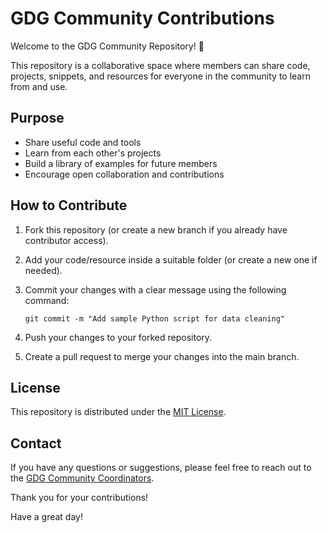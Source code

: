 # GDG Community Contributions

Welcome to the GDG Community Repository! 🎉

This repository is a collaborative space where members can share code, projects, snippets, and resources for everyone in the community to learn from and use.

## Purpose

- Share useful code and tools
- Learn from each other's projects
- Build a library of examples for future members
- Encourage open collaboration and contributions

## How to Contribute

1. Fork this repository (or create a new branch if you already have contributor access).
2. Add your code/resource inside a suitable folder (or create a new one if needed).
3. Commit your changes with a clear message using the following command:

   ```shell
   git commit -m "Add sample Python script for data cleaning"
   ```

4. Push your changes to your forked repository.
5. Create a pull request to merge your changes into the main branch.

## License

This repository is distributed under the [MIT License](https://opensource.org/licenses/MIT).

## Contact

If you have any questions or suggestions, please feel free to reach out to the [GDG Community Coordinators](https://gdg.community).

Thank you for your contributions!

Have a great day!

